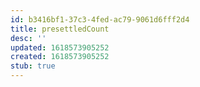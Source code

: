 ```yaml
---
id: b3416bf1-37c3-4fed-ac79-9061d6fff2d4
title: presettledCount
desc: ''
updated: 1618573905252
created: 1618573905252
stub: true
---
```


